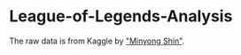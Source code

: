 # League-of-Legends-Analysis

The raw data is from Kaggle by ["Minyong Shin"](https://www.kaggle.com/datasets/gyejr95/league-of-legendslol-ranked-games-2020-ver1).
